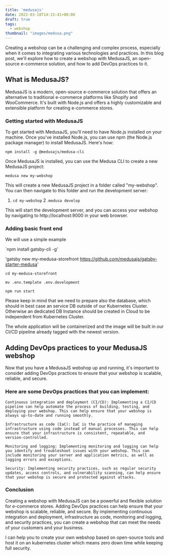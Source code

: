 ```yaml
---
title: 'medusajs'
date: 2022-03-18T14:15:41+00:00
draft: true
tags:
  - webshop
thumbnail: "images/medusa.png"
---
```



Creating a webshop can be a challenging and complex process, especially when it comes to integrating various technologies and practices. In this blog post, we'll explore how to create a webshop with MedusaJS, an open-source e-commerce solution, and how to add DevOps practices to it.

## What is MedusaJS?

MedusaJS is a modern, open-source e-commerce solution that offers an alternative to traditional e-commerce platforms like Shopify and WooCommerce. It's built with Node.js and offers a highly customizable and extensible platform for creating e-commerce stores.

### Getting started with MedusaJS

To get started with MedusaJS, you'll need to have Node.js installed on your machine. Once you've installed Node.js, you can use npm (the Node.js package manager) to install MedusaJS. Here's how:


`npm install -g @medusajs/medusa-cli`

Once MedusaJS is installed, you can use the Medusa CLI to create a new MedusaJS project:

`medusa new my-webshop`

This will create a new MedusaJS project in a folder called "my-webshop". You can then navigate to this folder and run the development server:

1. `cd my-webshop`
2 .`medusa develop`

This will start the development server, and you can access your webshop by navigating to http://localhost:9000 in your web browser.

### Adding basic front end

We will use a simple example

`npm install gatsby-cli -g'

'gatsby new my-medusa-storefront https://github.com/medusajs/gatsby-starter-medusa'

`cd my-medusa-storefront`

`mv .env.template .env.development`

`npm run start`

Please keep in mind that we need to prepare also the database, which should in best case an service DB outside of our Kubernetes Cluster. Otherwise an dedicated DB Instance should be created in Cloud to be independent from Kubernetes Cluster.

The whole application will be containerized and the image will be built in our CI/CD pipeline already tagged with the newest version.

## Adding DevOps practices to your MedusaJS webshop

Now that you have a MedusaJS webshop up and running, it's important to consider adding DevOps practices to ensure that your webshop is scalable, reliable, and secure.

### Here are some DevOps practices that you can implement:

    Continuous integration and deployment (CI/CD): Implementing a CI/CD pipeline can help automate the process of building, testing, and deploying your webshop. This can help ensure that your webshop is always up-to-date and running smoothly.

    Infrastructure as code (IaC): IaC is the practice of managing infrastructure using code instead of manual processes. This can help ensure that your infrastructure is consistent, repeatable, and version-controlled.

    Monitoring and logging: Implementing monitoring and logging can help you identify and troubleshoot issues with your webshop. This can include monitoring your server and application metrics, as well as logging errors and exceptions.

    Security: Implementing security practices, such as regular security updates, access controls, and vulnerability scanning, can help ensure that your webshop is secure and protected against attacks.

### Conclusion

Creating a webshop with MedusaJS can be a powerful and flexible solution for e-commerce stores. Adding DevOps practices can help ensure that your webshop is scalable, reliable, and secure. By implementing continuous integration and deployment, infrastructure as code, monitoring and logging, and security practices, you can create a webshop that can meet the needs of your customers and your business.

I can help you to create your own webshop based on open-source tools and host it on an kubernetes cluster which means zero down time while keeping full security.